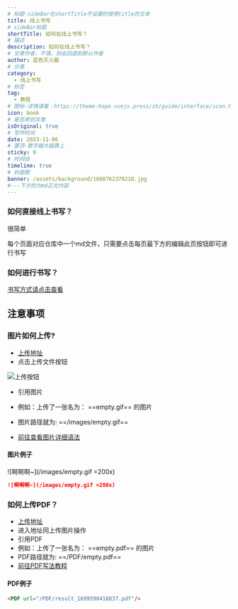 ```yaml
---
# 标题-sideBar在shortTitle不设置时使用title的文本
title: 线上书写
# sideBar标题
shortTitle: 如何在线上书写？
# 描述
description: 如何在线上书写？
# 文章作者，不填，则会回退到默认作者
author: 蓝色灭火器
# 分类
category: 
  - 线上书写
# 标签
tag: 
  - 教程
# 图标-详情请看：https://theme-hope.vuejs.press/zh/guide/interface/icon.html
icon: book
# 是否原创文章
isOriginal: true
# 写作时间
date: 2023-11-06
# 置顶-数字越大越靠上
sticky: 9
# 时间线
timeline: true
# 封面图
banner: /assets/background/1698762378210.jpg
#---下方的为md正文内容
---
```


### 如何直接线上书写？

很简单

每个页面对应仓库中一个md文件，只需要点击每页最下方的<Badge type="success">编辑此页</Badge>按钮即可进行书写

### 如何进行书写？

[书写方式请点击查看](/subata/template/template.html)

## 注意事项

### 图片如何上传?

- [上传地址](https://gitee.com/lsmhq/subata/tree/v-wiki/src/.vuepress/public/images)
- 点击上传文件按钮

![上传按钮](/assets/image/20231110133144.png)

- 引用图片

- 例如：上传了一张名为： ==empty.gif== 的图片

- 图片路径就为: ==/images/empty.gif==

- [前往查看图片详细语法](/template/template.md#图片引入展示)

#### 图片例子

![啊啊啊~](/images/empty.gif =200x)

```md
![啊啊啊~](/images/empty.gif =200x)
```

### 如何上传PDF？

- [上传地址](https://gitee.com/lsmhq/subata/tree/v-wiki/src/.vuepress/public/PDF)
- 进入地址同上传图片操作
- 引用PDF
- 例如：上传了一张名为： ==empty.pdf== 的图片
- PDF路径就为: ==/PDF/empty.pdf==
- [前往PDF写法教程](/template/template.md#pdf)

#### PDF例子

<PDF url="/PDF/result_1699598418837.pdf"/>

```html
<PDF url="/PDF/result_1699598418837.pdf"/>
```
